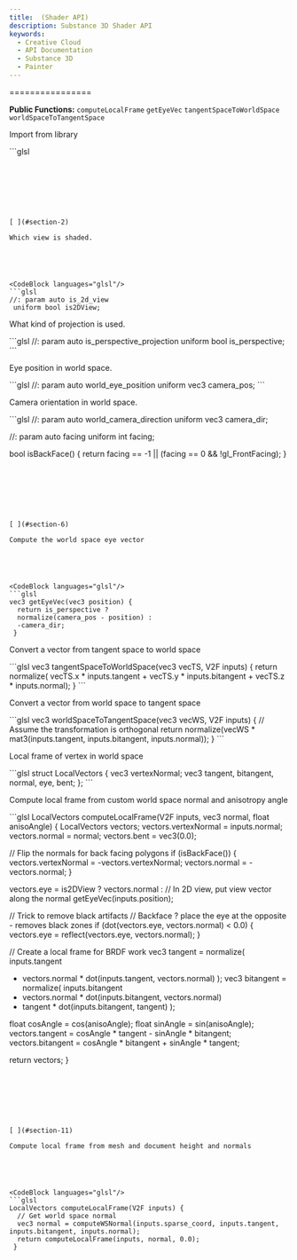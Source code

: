 ```yaml
---
title:  (Shader API)
description: Substance 3D Shader API
keywords:
  - Creative Cloud
  - API Documentation
  - Substance 3D
  - Painter
---
```














[ ](#section-0)




<CodeBlock languages="glsl"/>








[ ](#section-1)


================


**Public Functions:**
`computeLocalFrame`
`getEyeVec`
`tangentSpaceToWorldSpace`
`worldSpaceToTangentSpace`


Import from library





<CodeBlock languages="glsl"/>
```glsl

```







[ ](#section-2)

Which view is shaded.





<CodeBlock languages="glsl"/>
```glsl
//: param auto is_2d_view
 uniform bool is2DView;
```







[ ](#section-3)

What kind of projection is used.





<CodeBlock languages="glsl"/>
```glsl
//: param auto is_perspective_projection
 uniform bool is_perspective;
```







[ ](#section-4)

Eye position in world space.





<CodeBlock languages="glsl"/>
```glsl
//: param auto world_eye_position
 uniform vec3 camera_pos;
```







[ ](#section-5)

Camera orientation in world space.





<CodeBlock languages="glsl"/>
```glsl
//: param auto world_camera_direction
 uniform vec3 camera_dir;
 
 //: param auto facing
 uniform int facing;
 
 bool isBackFace() {
  return facing == -1 || (facing == 0 && !gl_FrontFacing);
 }
```







[ ](#section-6)

Compute the world space eye vector





<CodeBlock languages="glsl"/>
```glsl
vec3 getEyeVec(vec3 position) {
  return is_perspective ?
  normalize(camera_pos - position) :
  -camera_dir;
 }
```







[ ](#section-7)

Convert a vector from tangent space to world space





<CodeBlock languages="glsl"/>
```glsl
vec3 tangentSpaceToWorldSpace(vec3 vecTS, V2F inputs) {
  return normalize(
  vecTS.x * inputs.tangent +
  vecTS.y * inputs.bitangent +
  vecTS.z * inputs.normal);
 }
```







[ ](#section-8)

Convert a vector from world space to tangent space





<CodeBlock languages="glsl"/>
```glsl
vec3 worldSpaceToTangentSpace(vec3 vecWS, V2F inputs) {
  // Assume the transformation is orthogonal
  return normalize(vecWS * mat3(inputs.tangent, inputs.bitangent, inputs.normal));
 }
```







[ ](#section-9)

Local frame of vertex in world space





<CodeBlock languages="glsl"/>
```glsl
struct LocalVectors {
  vec3 vertexNormal;
  vec3 tangent, bitangent, normal, eye, bent;
 };
```







[ ](#section-10)

Compute local frame from custom world space normal and anisotropy angle





<CodeBlock languages="glsl"/>
```glsl
LocalVectors computeLocalFrame(V2F inputs, vec3 normal, float anisoAngle) {
  LocalVectors vectors;
  vectors.vertexNormal = inputs.normal;
  vectors.normal = normal;
  vectors.bent = vec3(0.0);
 
  // Flip the normals for back facing polygons
  if (isBackFace()) {
  vectors.vertexNormal = -vectors.vertexNormal;
  vectors.normal = -vectors.normal;
  }
 
  vectors.eye = is2DView ?
  vectors.normal : // In 2D view, put view vector along the normal
  getEyeVec(inputs.position);
 
  // Trick to remove black artifacts
  // Backface ? place the eye at the opposite - removes black zones
  if (dot(vectors.eye, vectors.normal) < 0.0) {
  vectors.eye = reflect(vectors.eye, vectors.normal);
  }
 
  // Create a local frame for BRDF work
  vec3 tangent = normalize(
  inputs.tangent
  - vectors.normal * dot(inputs.tangent, vectors.normal)
  );
  vec3 bitangent = normalize(
  inputs.bitangent
  - vectors.normal * dot(inputs.bitangent, vectors.normal)
  - tangent * dot(inputs.bitangent, tangent)
  );
 
  float cosAngle = cos(anisoAngle);
  float sinAngle = sin(anisoAngle);
  vectors.tangent = cosAngle * tangent - sinAngle * bitangent;
  vectors.bitangent = cosAngle * bitangent + sinAngle * tangent;
 
  return vectors;
 }
```







[ ](#section-11)

Compute local frame from mesh and document height and normals





<CodeBlock languages="glsl"/>
```glsl
LocalVectors computeLocalFrame(V2F inputs) {
  // Get world space normal
  vec3 normal = computeWSNormal(inputs.sparse_coord, inputs.tangent, inputs.bitangent, inputs.normal);
  return computeLocalFrame(inputs, normal, 0.0);
 }
 
 
```






